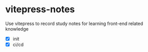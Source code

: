 # vitepress-notes
Use vitepress to record study notes for learning front-end related knowledge

- [x] init
- [x] ci/cd
